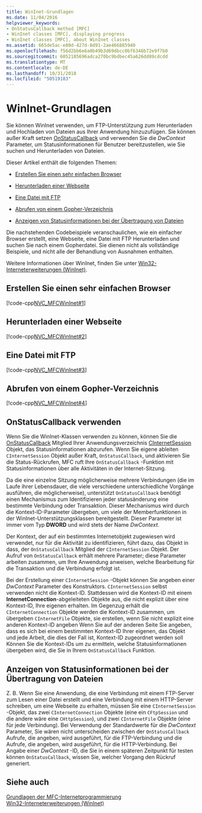 ```yaml
---
title: WinInet-Grundlagen
ms.date: 11/04/2016
helpviewer_keywords:
- OnStatusCallback method [MFC]
- WinInet classes [MFC], displaying progress
- WinInet classes [MFC], about WinInet classes
ms.assetid: 665de5ac-e80d-427d-8d91-2ae466885940
ms.openlocfilehash: f56d2bb6e6a0b49b3d69dbcc0bf6346b72e9f7b0
ms.sourcegitcommit: 6052185696adca270bc9bdbec45a626dd89cdcdd
ms.translationtype: MT
ms.contentlocale: de-DE
ms.lasthandoff: 10/31/2018
ms.locfileid: "50519183"
---
```

# <a name="wininet-basics"></a>WinInet-Grundlagen

Sie können WinInet verwenden, um FTP-Unterstützung zum Herunterladen und Hochladen von Dateien aus Ihrer Anwendung hinzuzufügen. Sie können außer Kraft setzen [OnStatusCallback](../mfc/reference/cinternetsession-class.md#onstatuscallback) und verwenden Sie die *DwContext* Parameter, um Statusinformationen für Benutzer bereitzustellen, wie Sie suchen und Herunterladen von Dateien.

Dieser Artikel enthält die folgenden Themen:

- [Erstellen Sie einen sehr einfachen Browser](#_core_create_a_very_simple_browser)

- [Herunterladen einer Webseite](#_core_download_a_web_page)

- [Eine Datei mit FTP](#_core_ftp_a_file)

- [Abrufen von einem Gopher-Verzeichnis](#_core_retrieve_a_gopher_directory)

- [Anzeigen von Statusinformationen bei der Übertragung von Dateien](#_core_display_progress_information_while_transferring_files)

Die nachstehenden Codebeispiele veranschaulichen, wie ein einfacher Browser erstellt, eine Webseite, eine Datei mit FTP Herunterladen und suchen Sie nach einem Gopherdatei. Sie dienen nicht als vollständige Beispiele, und nicht alle der Behandlung von Ausnahmen enthalten.

Weitere Informationen über WinInet, finden Sie unter [Win32-Interneterweiterungen (WinInet)](../mfc/win32-internet-extensions-wininet.md).

##  <a name="_core_create_a_very_simple_browser"></a> Erstellen Sie einen sehr einfachen Browser

[!code-cpp[NVC_MFCWinInet#1](../mfc/codesnippet/cpp/wininet-basics_1.cpp)]

##  <a name="_core_download_a_web_page"></a> Herunterladen einer Webseite

[!code-cpp[NVC_MFCWinInet#2](../mfc/codesnippet/cpp/wininet-basics_2.cpp)]

##  <a name="_core_ftp_a_file"></a> Eine Datei mit FTP

[!code-cpp[NVC_MFCWinInet#3](../mfc/codesnippet/cpp/wininet-basics_3.cpp)]

##  <a name="_core_retrieve_a_gopher_directory"></a> Abrufen von einem Gopher-Verzeichnis

[!code-cpp[NVC_MFCWinInet#4](../mfc/codesnippet/cpp/wininet-basics_4.cpp)]

## <a name="use-onstatuscallback"></a>OnStatusCallback verwenden

Wenn Sie die WinInet-Klassen verwenden zu können, können Sie die [OnStatusCallback](../mfc/reference/cinternetsession-class.md#onstatuscallback) Mitglied Ihrer Anwendungsverzeichnis [CInternetSession](../mfc/reference/cinternetsession-class.md) Objekt, das Statusinformationen abzurufen. Wenn Sie eigene ableiten `CInternetSession` Objekt außer Kraft, `OnStatusCallback`, und aktivieren Sie die Status-Rückrufen, MFC ruft Ihre `OnStatusCallback` -Funktion mit Statusinformationen über alle Aktivitäten in der Internet-Sitzung.

Da die eine einzelne Sitzung möglicherweise mehrere Verbindungen (die im Laufe ihrer Lebensdauer, die viele verschiedene unterschiedliche Vorgänge ausführen, die möglicherweise), unterstützt `OnStatusCallback` benötigt einen Mechanismus zum Identifizieren jeder statusänderung eine bestimmte Verbindung oder Transaktion. Dieser Mechanismus wird durch die Kontext-ID-Parameter übergeben, um viele der Memberfunktionen in der WinInet-Unterstützungsklassen bereitgestellt. Dieser Parameter ist immer vom Typ **DWORD** und wird stets der Name *DwContext*.

Der Kontext, der auf ein bestimmtes Internetobjekt zugewiesen wird verwendet, nur für die Aktivität zu identifizieren, führt dazu, das Objekt in dass, der `OnStatusCallback` Mitglied der `CInternetSession` Objekt. Der Aufruf von `OnStatusCallback` erhält mehrere Parameter; diese Parameter arbeiten zusammen, um Ihre Anwendung anweisen, welche Bearbeitung für die Transaktion und die Verbindung erfolgt ist.

Bei der Erstellung einer `CInternetSession` -Objekt können Sie angeben einer *DwContext* Parameter des Konstruktors. `CInternetSession` selbst verwenden nicht die Kontext-ID. Stattdessen wird die Kontext-ID mit einem **InternetConnection**-abgeleiteten Objekte aus, die nicht explizit über eine Kontext-ID, Ihre eigenen erhalten. Im Gegenzug erhält die `CInternetConnection` Objekte werden die Kontext-ID zusammen, um übergeben `CInternetFile` Objekte, sie erstellen, wenn Sie nicht explizit eine anderen Kontext-ID angeben Wenn Sie auf der anderen Seite Sie angeben, dass es sich bei einem bestimmten Kontext-ID Ihrer eigenen, das Objekt und jede Arbeit, die dies der Fall ist, Kontext-ID zugeordnet werden soll Können Sie die Kontext-IDs um zu ermitteln, welche Statusinformationen übergeben wird, die Sie in Ihrem `OnStatusCallback` Funktion.

##  <a name="_core_display_progress_information_while_transferring_files"></a> Anzeigen von Statusinformationen bei der Übertragung von Dateien

Z. B. Wenn Sie eine Anwendung, die eine Verbindung mit einem FTP-Server zum Lesen einer Datei erstellt und eine Verbindung mit einem HTTP-Server schreiben, um eine Webseite zu erhalten, müssen Sie eine `CInternetSession` -Objekt, das zwei `CInternetConnection` Objekte (eine ein `CFtpSession` und die andere wäre eine `CHttpSession`), und zwei `CInternetFile` Objekte (eine für jede Verbindung). Bei Verwendung der Standardwerte für die *DwContext* Parameter, Sie wären nicht unterscheiden zwischen der `OnStatusCallback` Aufrufe, die angeben, wird ausgeführt, für die FTP-Verbindung und die Aufrufe, die angeben, wird ausgeführt, für die HTTP-Verbindung. Bei Angabe einer *DwContext* -ID, die Sie in einem späteren Zeitpunkt für testen können `OnStatusCallback`, wissen Sie, welcher Vorgang den Rückruf generiert.

## <a name="see-also"></a>Siehe auch

[Grundlagen der MFC-Internetprogrammierung](../mfc/mfc-internet-programming-basics.md)<br/>
[Win32-Interneterweiterungen (WinInet)](../mfc/win32-internet-extensions-wininet.md)

